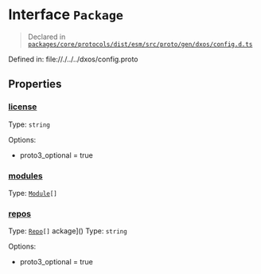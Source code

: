 # Interface `Package`
> Declared in [`packages/core/protocols/dist/esm/src/proto/gen/dxos/config.d.ts`]()

Defined in:
   file://./../../dxos/config.proto

## Properties
### [license]()
Type: <code>string</code>

Options:
  - proto3_optional = true

### [modules]()
Type: <code>[Module](/api/@dxos/config/interfaces/Module)[]</code>

### [repos]()
Type: <code>[Repo](/api/@dxos/config/interfaces/Repo)[]</code>
ackage]()
Type: <code>string</code>

Options:
  - proto3_optional = true
